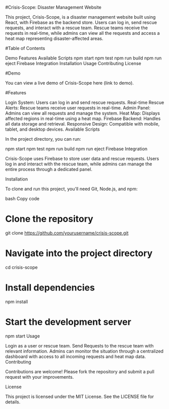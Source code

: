 #Crisis-Scope: Disaster Management Website

This project, Crisis-Scope, is a disaster management website built using React, with Firebase as the backend store. Users can log in, send rescue requests, and interact with a rescue team. Rescue teams receive the requests in real-time, while admins can view all the requests and access a heat map representing disaster-affected areas.

#Table of Contents

Demo
Features
Available Scripts
npm start
npm test
npm run build
npm run eject
Firebase Integration
Installation
Usage
Contributing
License

#Demo

You can view a live demo of Crisis-Scope here (link to demo).

#Features

Login System: Users can log in and send rescue requests.
Real-time Rescue Alerts: Rescue teams receive user requests in real-time.
Admin Panel: Admins can view all requests and manage the system.
Heat Map: Displays affected regions in real-time using a heat map.
Firebase Backend: Handles all data storage and retrieval.
Responsive Design: Compatible with mobile, tablet, and desktop devices.
Available Scripts

In the project directory, you can run:

npm start
npm test
npm run build
npm run eject
Firebase Integration

Crisis-Scope uses Firebase to store user data and rescue requests. Users log in and interact with the rescue team, while admins can manage the entire process through a dedicated panel.

Installation

To clone and run this project, you'll need Git, Node.js, and npm:

bash
Copy code
# Clone the repository
git clone https://github.com/yourusername/crisis-scope.git

# Navigate into the project directory
cd crisis-scope

# Install dependencies
npm install

# Start the development server
npm start
Usage

Login as a user or rescue team.
Send Requests to the rescue team with relevant information.
Admins can monitor the situation through a centralized dashboard with access to all incoming requests and heat map data.
Contributing

Contributions are welcome! Please fork the repository and submit a pull request with your improvements.

License

This project is licensed under the MIT License. See the LICENSE file for details.

